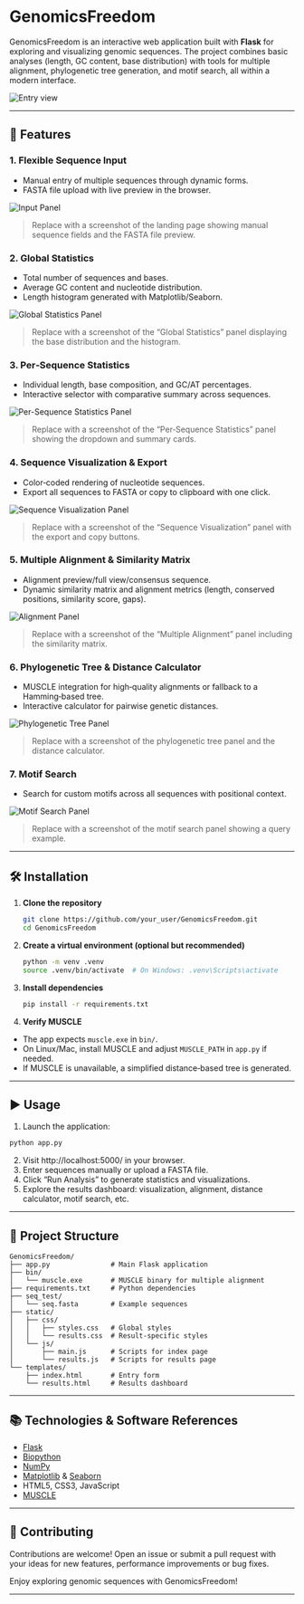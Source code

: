 # GenomicsFreedom

GenomicsFreedom is an interactive web application built with **Flask** for exploring and visualizing genomic sequences. The project combines basic analyses (length, GC content, base distribution) with tools for multiple alignment, phylogenetic tree generation, and motif search, all within a modern interface.

![Entry view](docs/first_view.png)

---

## 🚀 Features

### 1. Flexible Sequence Input
- Manual entry of multiple sequences through dynamic forms.
- FASTA file upload with live preview in the browser.

![Input Panel](docs/input_panel.png)

> Replace with a screenshot of the landing page showing manual sequence fields and the FASTA file preview.

### 2. Global Statistics
- Total number of sequences and bases.
- Average GC content and nucleotide distribution.
- Length histogram generated with Matplotlib/Seaborn.

![Global Statistics Panel](docs/global-stats.png)

> Replace with a screenshot of the “Global Statistics” panel displaying the base distribution and the histogram.

### 3. Per‑Sequence Statistics
- Individual length, base composition, and GC/AT percentages.
- Interactive selector with comparative summary across sequences.

![Per-Sequence Statistics Panel](docs/per-sequence.png)

> Replace with a screenshot of the “Per‑Sequence Statistics” panel showing the dropdown and summary cards.

### 4. Sequence Visualization & Export
- Color‑coded rendering of nucleotide sequences.
- Export all sequences to FASTA or copy to clipboard with one click.

![Sequence Visualization Panel](docs/visualization.png)

> Replace with a screenshot of the “Sequence Visualization” panel with the export and copy buttons.

### 5. Multiple Alignment & Similarity Matrix
- Alignment preview/full view/consensus sequence.
- Dynamic similarity matrix and alignment metrics (length, conserved positions, similarity score, gaps).

![Alignment Panel](docs/alignment.png)

> Replace with a screenshot of the “Multiple Alignment” panel including the similarity matrix.

### 6. Phylogenetic Tree & Distance Calculator
- MUSCLE integration for high‑quality alignments or fallback to a Hamming‑based tree.
- Interactive calculator for pairwise genetic distances.

![Phylogenetic Tree Panel](docs/phylo-tree.png)

> Replace with a screenshot of the phylogenetic tree panel and the distance calculator.

### 7. Motif Search
- Search for custom motifs across all sequences with positional context.

![Motif Search Panel](docs/motif-search.png)

> Replace with a screenshot of the motif search panel showing a query example.

---

## 🛠 Installation

1. **Clone the repository**
   ```bash
   git clone https://github.com/your_user/GenomicsFreedom.git
   cd GenomicsFreedom
   ```
2. **Create a virtual environment (optional but recommended)**
   ```bash
   python -m venv .venv
   source .venv/bin/activate  # On Windows: .venv\Scripts\activate
   ```
3. **Install dependencies**
   ```bash
   pip install -r requirements.txt
   ```  
4. **Verify MUSCLE**
* The app expects `muscle.exe` in `bin/`.
* On Linux/Mac, install MUSCLE and adjust `MUSCLE_PATH` in `app.py` if needed.
* If MUSCLE is unavailable, a simplified distance‑based tree is generated.

---

## ▶️ Usage

1. Launch the application:
  ```bash
  python app.py
  ```
2. Visit http://localhost:5000/ in your browser.
3. Enter sequences manually or upload a FASTA file.
4. Click “Run Analysis” to generate statistics and visualizations.
5. Explore the results dashboard: visualization, alignment, distance calculator, motif search, etc.

---

## 📂 Project Structure
```
GenomicsFreedom/
├── app.py               # Main Flask application
├── bin/
│   └── muscle.exe       # MUSCLE binary for multiple alignment
├── requirements.txt     # Python dependencies
├── seq_test/
│   └── seq.fasta        # Example sequences
├── static/
│   ├── css/
│   │   ├── styles.css   # Global styles
│   │   └── results.css  # Result‑specific styles
│   └── js/
│       ├── main.js      # Scripts for index page
│       └── results.js   # Scripts for results page
└── templates/
    ├── index.html       # Entry form
    └── results.html     # Results dashboard
```

---

## 📚 Technologies & Software References
- [Flask](https://flask.palletsprojects.com/)
- [Biopython](https://biopython.org/)
- [NumPy](https://numpy.org/)
- [Matplotlib](https://matplotlib.org/) & [Seaborn](https://seaborn.pydata.org/)
- HTML5, CSS3, JavaScript
- [MUSCLE](https://www.drive5.com/muscle/)

---

## 🤝 Contributing
Contributions are welcome! Open an issue or submit a pull request with your ideas for new features, performance improvements or bug fixes.

Enjoy exploring genomic sequences with GenomicsFreedom!

---
